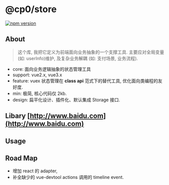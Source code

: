 # @cp0/store

[![npm version](https://badge.fury.io/js/@cp0/store.svg)](https://badge.fury.io/js/@cp0/store)

## About

> 这个库, 我把它定义为前端面向业务抽象的一个支撑工具. 主要应对全局变量(如: userInfo)维护, 及复杂业务解耦 (如: 支付场景, 业务流程).

-   core: 面向业务逻辑抽象的状态管理工具
-   support: vue2.x, vue3.x
-   feature: vuex 状态管理在 **class api** 范式下的替代工具, 优化面向类编程的友好度.
-   min: 极简, 核心代码仅 2kb.
-   design: 扁平化设计、插件化、默认集成 Storage 接口.

## Libary [http://www.baidu.com](http://www.baidu.com)

## Usage

## Road Map

-   增加 react 的 adapter,
-   补全缺少的 vue-devtool actions 调用的 timeline event.
